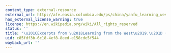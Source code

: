 ```yaml
---
content_type: external-resource
external_url: http://afe.easia.columbia.edu/ps/china/yanfu_learning_west.pdf
has_external_license_warning: true
license: https://en.wikipedia.org/wiki/All_rights_reserved
status: ''
title: "\u201CExcerpts from \u2018Learning from the West\u2019.\u201D (PDF)"
uid: c85fdf3b-6c18-4ef8-8eed-e158cde5f544
wayback_url: ''
---
```

